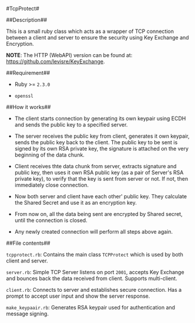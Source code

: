#TcpProtect#

##Description##

This is a small ruby class which acts as a wrapper of TCP connection between a client and server to ensure the security using Key Exchange and Encryption.

**NOTE**: The HTTP (WebAPI) version can be found at: https://github.com/levisre/KeyExchange.

##Requirement##

- Ruby >= `2.3.0`

- `openssl`

##How it works##

- The client starts connection by generating its own keypair using ECDH and sends the public key to a specified server.

- The server receives the public key from client, generates it own keypair, sends the public key back to the client. The public key to be sent is signed by its own RSA private key, the signature is attached on the very beginning of the data chunk.

- Client receives thte data chunk from server, extracts signature and public key, then uses it own RSA public key (as a pair of Server's RSA private key), to verify that the key is sent from server or not. If not, then immediately close connection.

- Now both server and client have each other' public key. They calculate the Shared Secret and use it as an encryption key.

- From now on, all the data being sent are encrypted by Shared secret, until the connection is closed.

- Any newly created connection will perform all steps above again.

##File contents##

`tcpprotect.rb`: Contains the main class `TCPProtect` which is used by both client and server.

`server.rb`: Simple TCP Server listens on port `2001`, accepts Key Exchange and bounces back the data received from client. Supports multi-client.

`client.rb`: Connects to server and establishes secure connection. Has a prompt to accept user input and show the server response.

`make_keypaair.rb`: Generates RSA keypair used for authentication and message signing.
